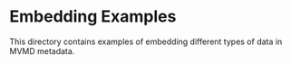# Embedding Examples

This directory contains examples of embedding different types of data in MVMD metadata.
